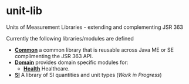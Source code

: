 unit-lib
========

Units of Measurement Libraries - extending and complementing JSR 363

Currently the following libraries/modules are defined

* [**Common**](common) a common library that is reusable across Java ME or SE complimenting the JSR 363 API.
* [**Domain**](domain) provides domain specific modules for:
  * [**Health**](domain/health) Healthcare.
* [**SI**](si) A library of SI quantities and unit types (*Work in Progress*)
